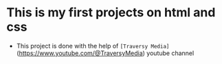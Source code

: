 # This is my first projects on html and css

- This project is done with the help of `[Traversy Media]`(https://www.youtube.com/@TraversyMedia) youtube channel
